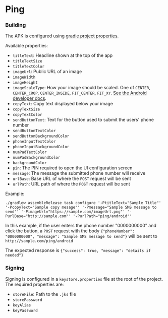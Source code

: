 # Ping

### Building

The APK is configured using [gradle project properties](https://docs.gradle.org/current/userguide/build_environment.html#sec:gradle_properties_and_system_properties).

Available properties:
- `titleText`: Headline shown at the top of the app
- `titleTextSize`
- `titleTextColor`
- `imageUrl`: Public URL of an image
- `imageWidth`
- `imageHeight`
- `imageScaleType`: How your image should be scaled. One of `CENTER`, `CENTER_CROP`, `CENTER_INSIDE`, `FIT_CENTER`, `FIT_XY`.
[See the Android developer docs](https://developer.android.com/reference/android/widget/ImageView.ScaleType.html).
- `copyText`: Copy text displayed below your image
- `copyTextSize`
- `copyTextColor`
- `sendButtonText`: Text for the button used to submit the users' phone number
- `sendButtonTextColor`
- `sendButtonBackgroundColor`
- `phoneInputTextColor`
- `phoneInputBackgroundColor`
- `numPadTextColor`
- `numPadBackgroundColor`
- `backgroundColor`
- `pin`: The PIN required to open the UI configuration screen
- `message`: The message the submitted phone number will receive
- `urlBase`: Base URL of where the `POST` request will be sent
- `urlPath`: URL path of where the `POST` request will be sent

Example:

`./gradlew assembleRelease task configure '-PtitleText="Sample Title"' '-PcopyText="Sample copy mesage"' '-Pmessage="Sample SMS message to send"' '-PimageUrl="https://sample.com/imageUrl.png"' '-PurlBase="http://sample.com"' '-PurlPath="ping/android"'`

In this example, if the user enters the phone number "0000000000" and click the button,
a `POST` request with the body `{"phoneNumber": "0000000000", "message": "Sample SMS message to send"}`
will be sent to `http://sample.com/ping/android`

The expected response is `{"success": true, "message": "details if needed"}`

### Signing

Signing is configured in a `keystore.properties` file at the root of the project.
The required properties are:
- `storeFile`: Path to the `.jks` file
- `storePassword`
- `keyAlias`
- `keyPassword`
